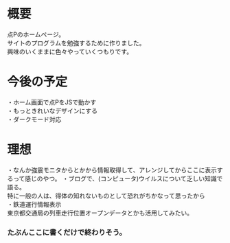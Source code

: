 # 概要
点Pのホームページ。  
サイトのプログラムを勉強するために作りました。  
興味のいくままに色々やっていくつもりです。
# 今後の予定
・ホーム画面で点PをJSで動かす  
・もっときれいなデザインにする  
・ダークモード対応
# 理想
・なんか強震モニタからとかから情報取得して、アレンジしてからここに表示するって感じのやつ。 
・ブログで、(コンピュータ)ウイルスについて乏しい知識で語る。  
特に一般の人は、得体の知れないものとして恐れがちかなって思ったから  
・鉄道運行情報表示  
東京都交通局の列車走行位置オープンデータとかも活用してみたい。  
  
### たぶんここに書くだけで終わりそう。
